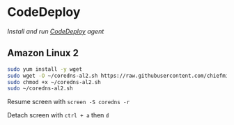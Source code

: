 # CodeDeploy

_Install and run [CodeDeploy](https://aws.amazon.com/codedeploy/) agent_

## Amazon Linux 2

```sh
sudo yum install -y wget
sudo wget -O ~/coredns-al2.sh https://raw.githubusercontent.com/chiefmikey/scripts/main/coredns/coredns-al2.sh
sudo chmod +x ~/coredns-al2.sh
sudo ~/coredns-al2.sh
```

Resume screen with `screen -S coredns -r`

Detach screen with `ctrl + a` then `d`

